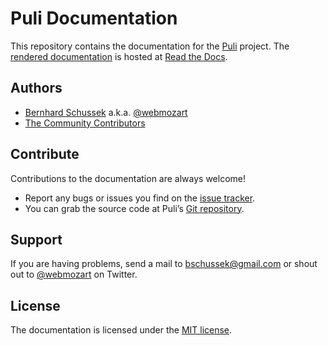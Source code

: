 Puli Documentation
==================

This repository contains the documentation for the [Puli] project. The [rendered
documentation] is hosted at [Read the Docs].

Authors
-------

* [Bernhard Schussek] a.k.a. [@webmozart]
* [The Community Contributors]

Contribute
----------

Contributions to the documentation are always welcome!

* Report any bugs or issues you find on the [issue tracker].
* You can grab the source code at Puli’s [Git repository].

Support
-------

If you are having problems, send a mail to bschussek@gmail.com or shout out to
[@webmozart] on Twitter.

License
-------

The documentation is licensed under the [MIT license].

[Puli]: https://github.com/puli/puli
[rendered documentation]: https://puli.readthedocs.org/en/latest/index.html
[Read the Docs]: https://readthedocs.org
[Bernhard Schussek]: http://webmozarts.com
[The Community Contributors]: https://github.com/puli/docs/graphs/contributors
[issue tracker]: https://github.com/puli/docs/issues
[Git repository]: https://github.com/puli/docs
[@webmozart]: https://twitter.com/webmozart
[MIT license]: LICENSE
